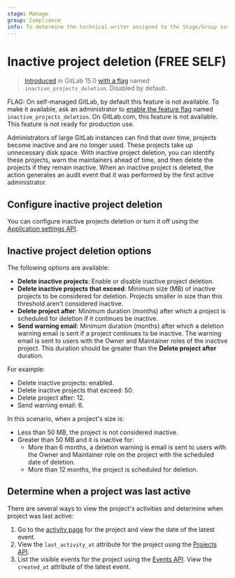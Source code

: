 ```yaml
---
stage: Manage
group: Compliance
info: To determine the technical writer assigned to the Stage/Group associated with this page, see https://about.gitlab.com/handbook/engineering/ux/technical-writing/#assignments
---
```


# Inactive project deletion **(FREE SELF)**

> [Introduced](https://gitlab.com/gitlab-org/gitlab/-/merge_requests/85689) in GitLab 15.0 [with a flag](../administration/feature_flags.md) named `inactive_projects_deletion`. Disabled by default.

FLAG:
On self-managed GitLab, by default this feature is not available. To make it available, ask an administrator to 
[enable the feature flag](../administration/feature_flags.md) named `inactive_projects_deletion`.
On GitLab.com, this feature is not available.
This feature is not ready for production use.

Administrators of large GitLab instances can find that over time, projects become inactive and are no longer used.
These projects take up unnecessary disk space. With inactive project deletion, you can identify these projects, warn 
the maintainers ahead of time, and then delete the projects if they remain inactive. When an inactive project is 
deleted, the action generates an audit event that it was performed by the first active administrator.

## Configure inactive project deletion

You can configure inactive projects deletion or turn it off using the
[Application settings API](../api/settings.md#change-application-settings).

## Inactive project deletion options

The following options are available:

- **Delete inactive projects**: Enable or disable inactive project deletion.
- **Delete inactive projects that exceed**: Minimum size (MB) of inactive projects to be considered for deletion.
  Projects smaller in size than this threshold aren't considered inactive.
- **Delete project after**: Minimum duration (months) after which a project is scheduled for deletion if it continues 
be inactive.
- **Send warning email**: Minimum duration (months) after which a deletion warning email is sent if a project continues
to be inactive. The warning email is sent to users with the Owner and Maintainer roles of the inactive project.
This duration should be greater than the **Delete project after** duration.

For example:

- Delete inactive projects: enabled.
- Delete inactive projects that exceed: 50.
- Delete project after: 12.
- Send warning email: 6.

In this scenario, when a project's size is:

- Less than 50 MB, the project is not considered inactive.
- Greater than 50 MB and it is inactive for:
  - More than 6 months, a deletion warning is email is sent to users with the Owner and Maintainer role on the project 
with the scheduled date of deletion.
  - More than 12 months, the project is scheduled for deletion.

## Determine when a project was last active

There are several ways to view the project's activities and determine when project was last active:

1. Go to the [activity page](../user/project/working_with_projects.md#view-project-activity) for the project and view
   the date of the latest event.
1. View the `last_activity_at` attribute for the project using the [Projects API](../api/projects.md).
1. List the visible events for the project using the [Events API](../api/events.md#list-a-projects-visible-events).
   View the `created_at` attribute of the latest event.
